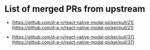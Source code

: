 # List of merged PRs from upstream

- [https://github.com/d-a-n/react-native-modal-picker/pull/21](https://github.com/d-a-n/react-native-modal-picker/pull/21)

- [https://github.com/d-a-n/react-native-modal-picker/pull/37](https://github.com/d-a-n/react-native-modal-picker/pull/37)
